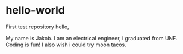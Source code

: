 # hello-world
First test repository
hello,

My name is Jakob. I am an electrical engineer, i graduated from UNF. Coding is fun! I also wish i could try moon tacos.
